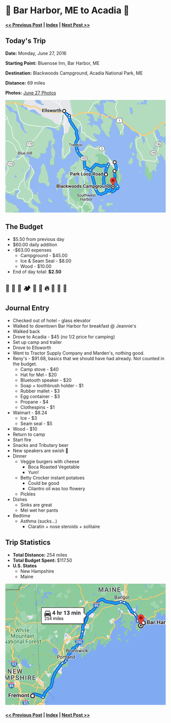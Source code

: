 # 🦞 Bar Harbor, ME to Acadia 🌲

####  [<< Previous Post](06-26.md) | [Index](../README.md) | [Next Post >>](06-28.md)

## Today's Trip

**Date:** Monday, June 27, 2016

**Starting Point:** Bluenose Inn, Bar Harbor, ME

**Destination:** Blackwoods Campground, Acadia National Park, ME

**Distance:** 69 miles

**Photos:** [June 27 Photos](https://jay-d.me/2016RT-06-27)

![map from bar harbor to acadia](maps/06-27.png "day map")

## The Budget

* $5.50 from previous day
* $60.00 daily addition
* -$63.00 expenses
  * Campground - $45.00
  * Ice & Seam Seal - $8.00
  * Wood - $10.00
* End of day total: **$2.50**

##  🏨 🥞 🌲 🏕 🚙 🛒 🔥 🍻 🤘 🍔

## Journal Entry

* Checked out of hotel - glass elevator
* Walked to downtown Bar Harbor for breakfast @ Jeannie's
* Walked back
* Drove to Acadia - $45 (no 1/2 price for camping)
* Set up camp and trailer
* Drove to Ellsworth
* Went to Tractor Supply Company and Marden's, nothing good.
* Reny's - $91.68, basics that we should have had already. Not counted in the budget.
  * Camp stove - $40
  * Hat for Mel - $20
  * Bluetooth speaker - $20
  * Soap + toothbrush holder - $1
  * Rubber mallet - $3
  * Egg container - $3
  * Propane - $4
  * Clothespins - $1
* Walmart - $8.24
  * Ice - $3
  * Seam seal - $5
* Wood - $10
* Return to camp
* Start fire
* Snacks and Tributary beer
* New speakers are swish 🤘
* Dinner
  * Veggie burgers with cheese
    * Boca Roasted Vegetable
    * Yum!
  * Betty Crocker instant potatoes
    * Could be good
    * Cilantro oil was too flowery
  * Pickles
* Dishes
  * Sinks are great
  * Mel wet her pants
* Bedtime
  * Asthma (sucks...)
      * Claratin + nose steroids + solitaire

## Trip Statistics

* **Total Distance:** 254 miles
* **Total Budget Spent:** $117.50
* **U.S. States**
  * New Hampshire
  * Maine

![total trip from fremont to acadia](maps/totals/06-27-total.png "total trip map")

####  [<< Previous Post](06-26.md) | [Index](../README.md) | [Next Post >>](06-28.md)

